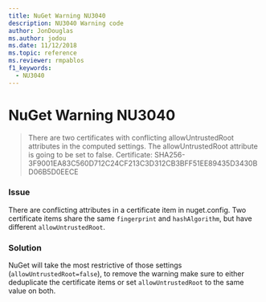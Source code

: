 ```yaml
---
title: NuGet Warning NU3040
description: NU3040 Warning code
author: JonDouglas
ms.author: jodou
ms.date: 11/12/2018
ms.topic: reference
ms.reviewer: rmpablos
f1_keywords: 
  - NU3040
---
```


# NuGet Warning NU3040

> There are two certificates with conflicting allowUntrustedRoot attributes in the computed settings. The allowUntrustedRoot attribute is going to be set to false. Certificate: SHA256-3F9001EA83C560D712C24CF213C3D312CB3BFF51EE89435D3430BD06B5D0EECE

### Issue

There are conflicting attributes in a certificate item in nuget.config. Two certificate items share the same `fingerprint` and `hashAlgorithm`, but have different `allowUntrustedRoot`.

### Solution

NuGet will take the most restrictive of those settings (`allowUntrustedRoot=false`), to remove the warning make sure to either deduplicate the certificate items or set `allowUntrustedRoot` to the same value on both.